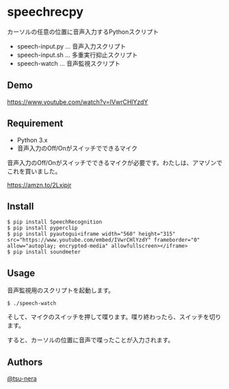 speechrecpy
===

カーソルの任意の位置に音声入力するPythonスクリプト

- speech-input.py ... 音声入力スクリプト
- speech-input.sh ... 多重実行抑止スクリプト
- speech-watch ... 音声監視スクリプト

## Demo

https://www.youtube.com/watch?v=IVwrCHlYzdY

## Requirement

- Python 3.x
- 音声入力のOff/Onがスイッチでできるマイク

音声入力のOff/Onがスイッチでできるマイクが必要です。わたしは、アマゾンでこれを買いました。

https://amzn.to/2Lxipjr

## Install

```
$ pip install SpeechRecognition
$ pip install pyperclip
$ pip install pyautogui<iframe width="560" height="315" src="https://www.youtube.com/embed/IVwrCHlYzdY" frameborder="0" allow="autoplay; encrypted-media" allowfullscreen></iframe>
$ pip install soundmeter
```

## Usage

音声監視用のスクリプトを起動します。

```
$ ./speech-watch
```

そして、マイクのスイッチを押して喋ります。喋り終わったら、スイッチを切ります。

すると、カーソルの位置に音声で喋ったことが入力されます。

## Authors

[@tsu-nera](https://twitter.com/tsu_nera)
